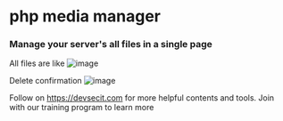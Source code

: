 # php media manager 
### Manage your server's all files in a single page 
All files are like 
![image](https://user-images.githubusercontent.com/70555095/152631543-9ab337df-39de-4708-acd1-2ad73532615e.png)

Delete confirmation 
![image](https://user-images.githubusercontent.com/70555095/152631560-ab8babb3-47ca-48e8-a6b8-f033dc9de517.png)

Follow on https://devsecit.com for more helpful contents and tools. Join with our training program to learn more 
